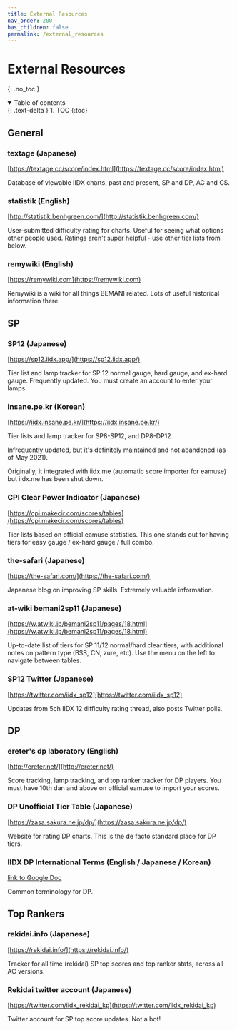```yaml
---
title: External Resources
nav_order: 200
has_children: false
permalink: /external_resources
---
```


# External Resources
{: .no_toc }

<details open markdown="block">
  <summary>
    Table of contents
  </summary>
  {: .text-delta }
1. TOC
{:toc}
</details>

## General

### textage (Japanese)

[https://textage.cc/score/index.html](https://textage.cc/score/index.html)

Database of viewable IIDX charts, past and present, SP and DP, AC and CS.

### statistik (English)

[http://statistik.benhgreen.com/](http://statistik.benhgreen.com/)

User-submitted difficulty rating for charts. Useful for seeing what options other people used. Ratings aren't super helpful - use other tier lists from below.

### remywiki (English)

[https://remywiki.com](https://remywiki.com)

Remywiki is a wiki for all things BEMANI related. Lots of useful historical information there.

## SP

### SP12 (Japanese)

[https://sp12.iidx.app/](https://sp12.iidx.app/)

Tier list and lamp tracker for SP 12 normal gauge, hard gauge, and ex-hard gauge. Frequently updated. You must create an account to enter your lamps.

### insane.pe.kr (Korean)

[https://iidx.insane.pe.kr/](https://iidx.insane.pe.kr/)

Tier lists and lamp tracker for SP8-SP12, and DP8-DP12.

Infrequently updated, but it's definitely maintained and not abandoned (as of May 2021).

Originally, it integrated with iidx.me (automatic score importer for eamuse) but iidx.me has been shut down.

### CPI Clear Power Indicator (Japanese)

[https://cpi.makecir.com/scores/tables](https://cpi.makecir.com/scores/tables)

Tier lists based on official eamuse statistics. This one stands out for having tiers for easy gauge / ex-hard gauge / full combo.

### the-safari (Japanese)

[https://the-safari.com/](https://the-safari.com/)

Japanese blog on improving SP skills. Extremely valuable information.

### at-wiki bemani2sp11 (Japanese)

[https://w.atwiki.jp/bemani2sp11/pages/18.html](https://w.atwiki.jp/bemani2sp11/pages/18.html)

Up-to-date list of tiers for SP 11/12 normal/hard clear tiers, with additional notes on pattern type (BSS, CN, zure, etc). Use the menu on the left to navigate between tables.

### SP12 Twitter (Japanese)

[https://twitter.com/iidx_sp12](https://twitter.com/iidx_sp12)

Updates from 5ch IIDX 12 difficulty rating thread, also posts Twitter polls.

## DP

### ereter's dp laboratory (English)

[http://ereter.net/](http://ereter.net/)

Score tracking, lamp tracking, and top ranker tracker for DP players. You must have 10th dan and above on official eamuse to import your scores.

### DP Unofficial Tier Table (Japanese)

[https://zasa.sakura.ne.jp/dp/](https://zasa.sakura.ne.jp/dp/)

Website for rating DP charts. This is the de facto standard place for DP tiers.

### IIDX DP International Terms (English / Japanese / Korean)

[link to Google Doc](https://docs.google.com/spreadsheets/d/1Hji3jFA_hqrM8jO4w-3SzvtfS9OdhZ4xuPFk3VJS88U/edit#gid=0)

Common terminology for DP.

## Top Rankers

### rekidai.info (Japanese)

[https://rekidai.info/](https://rekidai.info/)

Tracker for all time (rekidai) SP top scores and top ranker stats, across all AC versions.

### Rekidai twitter account (Japanese)

[https://twitter.com/iidx_rekidai_kp](https://twitter.com/iidx_rekidai_kp)

Twitter account for SP top score updates. Not a bot!
